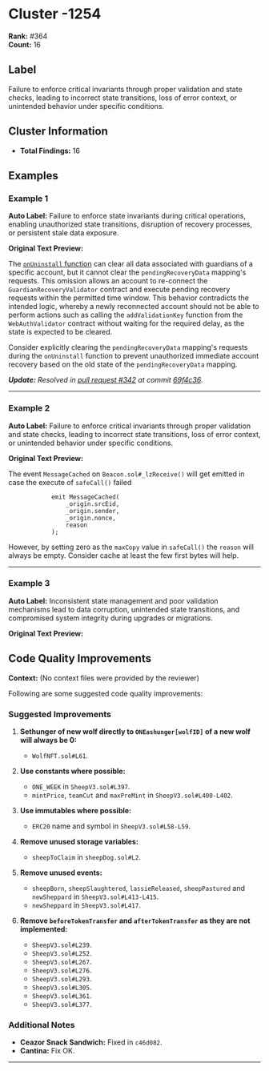 # Cluster -1254

**Rank:** #364  
**Count:** 16  

## Label
Failure to enforce critical invariants through proper validation and state checks, leading to incorrect state transitions, loss of error context, or unintended behavior under specific conditions.

## Cluster Information
- **Total Findings:** 16

## Examples

### Example 1

**Auto Label:** Failure to enforce state invariants during critical operations, enabling unauthorized state transitions, disruption of recovery processes, or persistent stale data exposure.  

**Original Text Preview:**

The [`onUninstall` function](https://github.com/matter-labs/zksync-sso-clave-contracts/blob/c7714c0fe0a33a23acce5aa20355f088d330b4f7/src/validators/GuardianRecoveryValidator.sol#L84) can clear all data associated with guardians of a specific account, but it cannot clear the `pendingRecoveryData` mapping's requests. This omission allows an account to re-connect the `GuardianRecoveryValidator` contract and execute pending recovery requests within the permitted time window. This behavior contradicts the intended logic, whereby a newly reconnected account should not be able to perform actions such as calling the `addValidationKey` function from the `WebAuthValidator` contract without waiting for the required delay, as the state is expected to be cleared.

Consider explicitly clearing the `pendingRecoveryData` mapping's requests during the `onUninstall` function to prevent unauthorized immediate account recovery based on the old state of the `pendingRecoveryData` mapping.

***Update:** Resolved in [pull request #342](https://github.com/matter-labs/zksync-sso-clave-contracts/pull/342/files) at commit [69f4c36](https://github.com/matter-labs/zksync-sso-clave-contracts/pull/342/commits/69f4c36abd76f6cb8cdf481ad341d1417ed99d69).*

---
### Example 2

**Auto Label:** Failure to enforce critical invariants through proper validation and state checks, leading to incorrect state transitions, loss of error context, or unintended behavior under specific conditions.  

**Original Text Preview:**

The event `MessageCached` on `Beacon.sol#_lzReceive()` will get emitted in case the execute of `safeCall()` failed

```solidity
            emit MessageCached(
                _origin.srcEid,
                _origin.sender,
                _origin.nonce,
                reason
            );
```

However, by setting zero as the `maxCopy` value in `safeCall()` the `reason` will always be empty.
Consider cache at least the few first bytes will help.

---
### Example 3

**Auto Label:** Inconsistent state management and poor validation mechanisms lead to data corruption, unintended state transitions, and compromised system integrity during upgrades or migrations.  

**Original Text Preview:**

## Code Quality Improvements

**Context:** (No context files were provided by the reviewer)

Following are some suggested code quality improvements:

### Suggested Improvements

1. **Sethunger of new wolf directly to `ONEashunger[wolfID]` of a new wolf will always be 0:**
   - `WolfNFT.sol#L61`.

2. **Use constants where possible:**
   - `ONE_WEEK` in `SheepV3.sol#L397`.
   - `mintPrice`, `teamCut` and `maxPreMint` in `SheepV3.sol#L400-L402`.

3. **Use immutables where possible:**
   - `ERC20` name and symbol in `SheepV3.sol#L58-L59`.

4. **Remove unused storage variables:**
   - `sheepToClaim` in `sheepDog.sol#L2`.

5. **Remove unused events:**
   - `sheepBorn`, `sheepSlaughtered`, `lassieReleased`, `sheepPastured` and `newSheppard` in `SheepV3.sol#L413-L415`.
   - `newSheppard` in `SheepV3.sol#L417`.

6. **Remove `beforeTokenTransfer` and `afterTokenTransfer` as they are not implemented:**
   - `SheepV3.sol#L239`.
   - `SheepV3.sol#L252`.
   - `SheepV3.sol#L267`.
   - `SheepV3.sol#L276`.
   - `SheepV3.sol#L293`.
   - `SheepV3.sol#L305`.
   - `SheepV3.sol#L361`.
   - `SheepV3.sol#L377`.

### Additional Notes

- **Ceazor Snack Sandwich:** Fixed in `c46d082`.
- **Cantina:** Fix OK.

---
